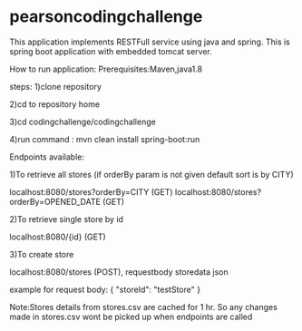 # pearsoncodingchallenge

This application implements RESTFull service using java and spring.
This is spring boot application with embedded tomcat server.

How to run application:
Prerequisites:Maven,java1.8

steps:
1)clone repository

2)cd to repository home

3)cd codingchallenge/codingchallenge

4)run command : mvn clean install spring-boot:run


Endpoints available:

1)To retrieve all stores (if orderBy param is not given default sort is by CITY)

localhost:8080/stores?orderBy=CITY (GET)
localhost:8080/stores?orderBy=OPENED_DATE (GET)

2)To retrieve single store by id

localhost:8080/{id} (GET)

3)To create store

localhost:8080/stores (POST), requestbody storedata json 

example for request body:
{
  "storeId": "testStore"
}

Note:Stores details from stores.csv are cached for 1 hr. So any changes made in stores.csv wont be picked up when endpoints are called
